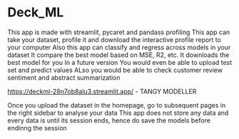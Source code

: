 # Deck_ML
This app is made with streamlit, pycaret and pandass profiling
This app can take your dataset, profile it and download the interactive profile report to  your computer
Also this app can classify and regress across models in your dataset
It compare the best model based on MSE, R2, etc.
It downloads the best model for you
In a future version You would even be able to upload test set and predict values
ALso you would be able to check customer review sentiment and abstract summarization

https://deckml-28n7ob8alu3.streamlit.app/ - TANGY MODELLER

Once you upload the dataset in the homepage, go  to subsequent pages in the right sidebar to analyse your data
This app does not store any data and every data is until its session ends, hence do save the models before endinng the session
